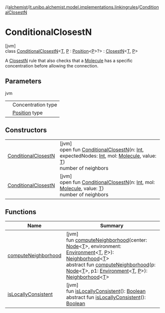 //[alchemist](../../../index.md)/[it.unibo.alchemist.model.implementations.linkingrules](../index.md)/[ConditionalClosestN](index.md)

# ConditionalClosestN

[jvm]\
class [ConditionalClosestN](index.md)<[T](index.md), [P](index.md) : [Position](../../it.unibo.alchemist.model.interfaces/-position/index.md)<[P](../../it.unibo.alchemist.model.implementations.layers/-step-layer/index.md)>?> : [ClosestN](../-closest-n/index.md)<[T](../../it.unibo.alchemist.model.implementations.layers/-step-layer/index.md), [P](../../it.unibo.alchemist.model.implementations.layers/-step-layer/index.md)> 

A [ClosestN](../-closest-n/index.md) rule that also checks that a [Molecule](../../it.unibo.alchemist.model.interfaces/-molecule/index.md) has a specific concentration before allowing the connection.

## Parameters

jvm

| | |
|---|---|
| <T> | Concentration type |
| <P> | [Position](../../it.unibo.alchemist.model.interfaces/-position/index.md) type |

## Constructors

| | |
|---|---|
| [ConditionalClosestN](-conditional-closest-n.md) | [jvm]<br>open fun [ConditionalClosestN](-conditional-closest-n.md)(n: [Int](https://kotlinlang.org/api/latest/jvm/stdlib/kotlin/-int/index.html), expectedNodes: [Int](https://kotlinlang.org/api/latest/jvm/stdlib/kotlin/-int/index.html), mol: [Molecule](../../it.unibo.alchemist.model.interfaces/-molecule/index.md), value: [T](../../it.unibo.alchemist.model.implementations.layers/-step-layer/index.md))<br>number of neighbors |
| [ConditionalClosestN](-conditional-closest-n.md) | [jvm]<br>open fun [ConditionalClosestN](-conditional-closest-n.md)(n: [Int](https://kotlinlang.org/api/latest/jvm/stdlib/kotlin/-int/index.html), mol: [Molecule](../../it.unibo.alchemist.model.interfaces/-molecule/index.md), value: [T](../../it.unibo.alchemist.model.implementations.layers/-step-layer/index.md))<br>number of neighbors |

## Functions

| Name | Summary |
|---|---|
| [computeNeighborhood](../-closest-n/compute-neighborhood.md) | [jvm]<br>fun [computeNeighborhood](../-closest-n/compute-neighborhood.md)(center: [Node](../../it.unibo.alchemist.model.interfaces/-node/index.md)<[T](../../it.unibo.alchemist.model.implementations.layers/-step-layer/index.md)>, environment: [Environment](../../it.unibo.alchemist.model.interfaces/-environment/index.md)<[T](../../it.unibo.alchemist.model.implementations.layers/-step-layer/index.md), [P](../../it.unibo.alchemist.model.implementations.layers/-step-layer/index.md)>): [Neighborhood](../../it.unibo.alchemist.model.interfaces/-neighborhood/index.md)<[T](../../it.unibo.alchemist.model.implementations.layers/-step-layer/index.md)><br>abstract fun [computeNeighborhood](../../it.unibo.alchemist.model.interfaces/-linking-rule/compute-neighborhood.md)(p: [Node](../../it.unibo.alchemist.model.interfaces/-node/index.md)<[T](../../it.unibo.alchemist.model.implementations.layers/-step-layer/index.md)>, p1: [Environment](../../it.unibo.alchemist.model.interfaces/-environment/index.md)<[T](../../it.unibo.alchemist.model.implementations.layers/-step-layer/index.md), [P](../../it.unibo.alchemist.model.implementations.layers/-step-layer/index.md)>): [Neighborhood](../../it.unibo.alchemist.model.interfaces/-neighborhood/index.md)<[T](../../it.unibo.alchemist.model.implementations.layers/-step-layer/index.md)> |
| [isLocallyConsistent](../-closest-n/is-locally-consistent.md) | [jvm]<br>fun [isLocallyConsistent](../-closest-n/is-locally-consistent.md)(): [Boolean](https://kotlinlang.org/api/latest/jvm/stdlib/kotlin/-boolean/index.html)<br>abstract fun [isLocallyConsistent](../../it.unibo.alchemist.model.interfaces/-linking-rule/is-locally-consistent.md)(): [Boolean](https://kotlinlang.org/api/latest/jvm/stdlib/kotlin/-boolean/index.html) |
